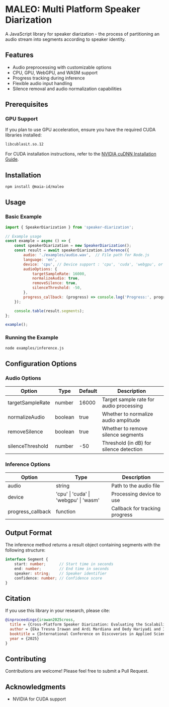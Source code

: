 # MALEO: Multi Platform Speaker Diarization

A JavaScript library for speaker diarization - the process of partitioning an audio stream into segments according to speaker identity.

## Features

- Audio preprocessing with customizable options
- CPU, GPU, WebGPU, and WASM support
- Progress tracking during inference
- Flexible audio input handling
- Silence removal and audio normalization capabilities

## Prerequisites

### GPU Support

If you plan to use GPU acceleration, ensure you have the required CUDA libraries installed:

```bash
libcublasLt.so.12
```

For CUDA installation instructions, refer to the [NVIDIA cuDNN Installation Guide](https://docs.nvidia.com/deeplearning/cudnn/latest/installation/linux.html).

## Installation

```bash
npm install @maia-id/maleo
```

## Usage

### Basic Example

```javascript
import { SpeakerDiarization } from 'speaker-diarization';

// Example usage
const example = async () => {
    const speakerDiarization = new SpeakerDiarization();
    const result = await speakerDiarization.inference({
        audio: './examples/audio.wav',  // File path for Node.js
        language: 'en',
        device: 'cpu', // Device support : 'cpu', 'cuda', 'webgpu', or 'wasm'
        audioOptions: {
            targetSampleRate: 16000,
            normalizeAudio: true,
            removeSilence: true,
            silenceThreshold: -50,
        },
        progress_callback: (progress) => console.log('Progress:', progress)
    });

    console.table(result.segments);
};

example();
```

### Running the Example

```bash
node examples/inference.js
```

## Configuration Options

### Audio Options

| Option | Type | Default | Description |
|--------|------|---------|-------------|
| targetSampleRate | number | 16000 | Target sample rate for audio processing |
| normalizeAudio | boolean | true | Whether to normalize audio amplitude |
| removeSilence | boolean | true | Whether to remove silence segments |
| silenceThreshold | number | -50 | Threshold (in dB) for silence detection |

### Inference Options

| Option | Type | Description |
|--------|------|-------------|
| audio | string | Path to the audio file |
| device | 'cpu' \| 'cuda' \| 'webgpu' \| 'wasm' | Processing device to use |
| progress_callback | function | Callback for tracking progress |

## Output Format

The inference method returns a result object containing segments with the following structure:

```typescript
interface Segment {
    start: number;      // Start time in seconds
    end: number;        // End time in seconds
    speaker: string;    // Speaker identifier
    confidence: number; // Confidence score
}
```

## Citation

If you use this library in your research, please cite:

```bibtex
@inproceedings{irawan2025cross,
  title = {Cross-Platform Speaker Diarization: Evaluating the Scalability of Maleo},
  author = {Eka Tresna Irawan and Ardi Mardiana and Dedy Hariyadi and I Putu Agus Eka Pratama},
  booktitle = {International Conference on Discoveries in Applied Sciences & Advanced Technology 2025},
  year = {2025}
}
```

## Contributing

Contributions are welcome! Please feel free to submit a Pull Request.

## Acknowledgments

- NVIDIA for CUDA support
